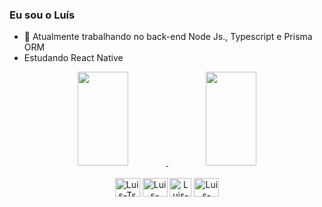 ###  Eu sou o Luís 

- 🔭 Atualmente trabalhando no back-end Node Js., Typescript e Prisma ORM
- Estudando React Native

<div align="center">
  <a href="https://github.com/luis-procopio">
    <img height="150em" width="40%" src="https://github-readme-stats.vercel.app/api?username=luis-procopio&count_private=true&include_all_commits=true&show_icons=true&theme=dracula&hide_border=false&show_owner=true"/>
    <img height="150em" width="40%" src="https://github-readme-stats.vercel.app/api/top-langs/?username=luis-procopio&theme=dracula&hide_border=false&&layout=compact"/>
  </a>
</div>
 
 <div align="center" valign="top"><br>
  <img align="center" alt="Luis-Ts" height="30" width="40" src="https://cdn.jsdelivr.net/gh/devicons/devicon/icons/typescript/typescript-original.svg" />
  <img align="center" alt="Luis-Node" height="30" width="40" src="https://cdn.jsdelivr.net/gh/devicons/devicon/icons/nodejs/nodejs-original.svg" />
  <img align="center" alt="Luis-Prisma" height="30" width="35" src="https://user-images.githubusercontent.com/108732662/220519454-a2a0001b-b173-427f-83da-1506b0eabbe2.png" />
  <img align="center" alt="Luis-React" height="30" width="40" src="https://cdn.jsdelivr.net/gh/devicons/devicon/icons/react/react-original.svg" />
 </div>
 
 
